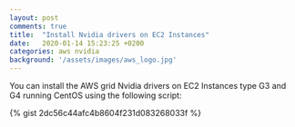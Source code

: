 ```yaml
---
layout: post
comments: true
title:  "Install Nvidia drivers on EC2 Instances"
date:   2020-01-14 15:23:25 +0200
categories: aws nvidia
background: '/assets/images/aws_logo.jpg'
---
```


You can install the AWS grid Nvidia drivers on EC2 Instances type G3 and G4 running CentOS using the following script:

{% gist 2dc56c44afc4b8604f231d083268033f %}